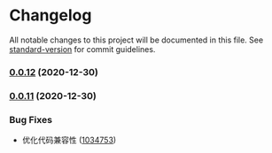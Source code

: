 # Changelog

All notable changes to this project will be documented in this file. See [standard-version](https://github.com/conventional-changelog/standard-version) for commit guidelines.

### [0.0.12](https://github.com/BWrong/mock/compare/v0.0.11...v0.0.12) (2020-12-30)

### [0.0.11](https://github.com/BWrong/mock/compare/v0.0.10...v0.0.11) (2020-12-30)


### Bug Fixes

* 优化代码兼容性 ([1034753](https://github.com/BWrong/mock/commit/10347538858076e181ea1042dda5b4bfb3337df5))
